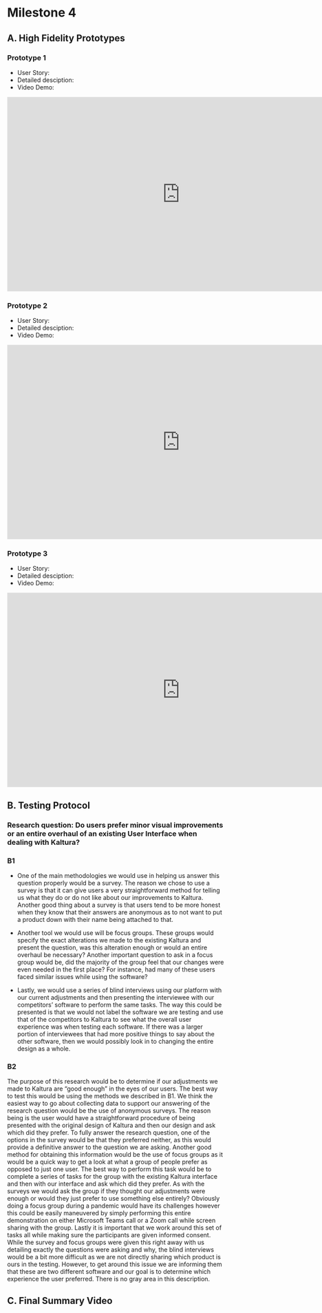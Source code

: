 # Milestone 4

## A. High Fidelity Prototypes

### Prototype 1
- User Story: 
- Detailed desciption:
- Video Demo:
<iframe style="border: 1px solid rgba(0, 0, 0, 0.1);" width="800" height="450" src="https://www.figma.com/embed?embed_host=share&url=https%3A%2F%2Fwww.figma.com%2Fproto%2Fcv6k3Md37WmYJkJ4fopM73%2FPrototypes%3Fnode-id%3D8%253A26%26scaling%3Dmin-zoom%26page-id%3D0%253A1%26starting-point-node-id%3D8%253A26" allowfullscreen></iframe>

### Prototype 2
- User Story: 
- Detailed desciption:
- Video Demo:
<iframe style="border: 1px solid rgba(0, 0, 0, 0.1);" width="800" height="450" src="https://www.figma.com/embed?embed_host=share&url=https%3A%2F%2Fwww.figma.com%2Fproto%2Fcv6k3Md37WmYJkJ4fopM73%2FPrototypes%3Fnode-id%3D30%253A190%26scaling%3Dmin-zoom%26page-id%3D30%253A86%26starting-point-node-id%3D30%253A190" allowfullscreen></iframe>

### Prototype 3
- User Story: 
- Detailed desciption:
- Video Demo:
<iframe style="border: 1px solid rgba(0, 0, 0, 0.1);" width="800" height="450" src="https://www.figma.com/embed?embed_host=share&url=https%3A%2F%2Fwww.figma.com%2Fproto%2Fcv6k3Md37WmYJkJ4fopM73%2FPrototypes%3Fnode-id%3D30%253A233%26scaling%3Dmin-zoom%26page-id%3D30%253A87" allowfullscreen></iframe>

## B. Testing Protocol

### Research question: Do users prefer minor visual improvements or an entire overhaul of an existing User Interface when dealing with Kaltura?

### B1

-	One of the main methodologies we would use in helping us answer this question properly would be a survey. The reason we chose to use a survey is that it can give users a very straightforward method for telling us what they do or do not like about our improvements to Kaltura. Another good thing about a survey is that users tend to be more honest when they know that their answers are anonymous as to not want to put a product down with their name being attached to that.

-	Another tool we would use will be focus groups. These groups would specify the exact alterations we made to the existing Kaltura and present the question, was this alteration enough or would an entire overhaul be necessary? Another important question to ask in a focus group would be, did the majority of the group feel that our changes were even needed in the first place? For instance, had many of these users faced similar issues while using the software?

-	Lastly, we would use a series of blind interviews using our platform with our current adjustments and then presenting the interviewee with our competitors’ software to perform the same tasks. The way this could be presented is that we would not label the software we are testing and use that of the competitors to Kaltura to see what the overall user experience was when testing each software. If there was a larger portion of interviewees that had more positive things to say about the other software, then we would possibly look in to changing the entire design as a whole.

### B2

  The purpose of this research would be to determine if our adjustments we made to Kaltura are “good enough” in the eyes of our users. The best way to test this would be using the methods we described in B1. We think the easiest way to go about collecting data to support our answering of the research question would be the use of anonymous surveys. The reason being is the user would have a straightforward procedure of being presented with the original design of Kaltura and then our design and ask which did they prefer. To fully answer the research question, one of the options in the survey would be that they preferred neither, as this would provide a definitive answer to the question we are asking. 
  Another good method for obtaining this information would be the use of focus groups as it would be a quick way to get a look at what a group of people prefer as opposed to just one user. The best way to perform this task would be to complete a series of tasks for the group with the existing Kaltura interface and then with our interface and ask which did they prefer. As with the surveys we would ask the group if they thought our adjustments were enough or would they just prefer to use something else entirely? Obviously doing a focus group during a pandemic would have its challenges however this could be easily maneuvered by simply performing this entire demonstration on either Microsoft Teams call or a Zoom call while screen sharing with the group. 
  Lastly it is important that we work around this set of tasks all while making sure the participants are given informed consent. While the survey and focus groups were given this right away with us detailing exactly the questions were asking and why, the blind interviews would be a bit more difficult as we are not directly sharing which product is ours in the testing. However, to get around this issue we are informing them that these are two different software and our goal is to determine which experience the user preferred. There is no gray area in this description. 



## C. Final Summary Video




